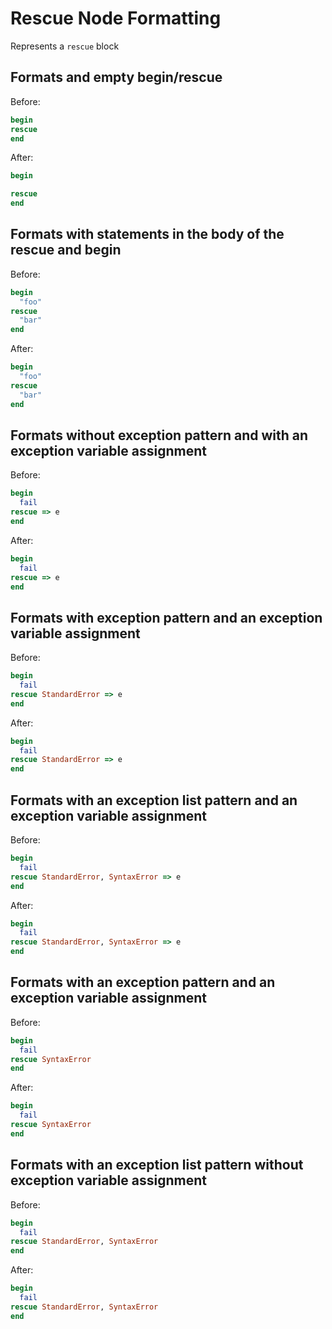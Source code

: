 <!-- BEGIN_AUTOGENERATED -->
# Rescue Node Formatting

Represents a `rescue` block
<!-- END_AUTOGENERATED -->

## Formats and empty begin/rescue

Before:

```ruby
begin
rescue
end
```

After:

```ruby
begin

rescue
end
```

## Formats with statements in the body of the rescue and begin

Before:

```ruby
begin
  "foo"
rescue
  "bar"
end
```

After:

```ruby
begin
  "foo"
rescue
  "bar"
end
```

## Formats without exception pattern and with an exception variable assignment

Before:

```ruby
begin
  fail
rescue => e
end
```

After:

```ruby
begin
  fail
rescue => e
end
```

## Formats with exception pattern and an exception variable assignment

Before:

```ruby
begin
  fail
rescue StandardError => e
end
```

After:

```ruby
begin
  fail
rescue StandardError => e
end
```

## Formats with an exception list pattern and an exception variable assignment

Before:

```ruby
begin
  fail
rescue StandardError, SyntaxError => e
end
```

After:

```ruby
begin
  fail
rescue StandardError, SyntaxError => e
end
```

## Formats with an exception pattern and an exception variable assignment

Before:

```ruby
begin
  fail
rescue SyntaxError
end
```

After:

```ruby
begin
  fail
rescue SyntaxError
end
```

## Formats with an exception list pattern without exception variable assignment

Before:

```ruby
begin
  fail
rescue StandardError, SyntaxError
end
```

After:

```ruby
begin
  fail
rescue StandardError, SyntaxError
end
```
